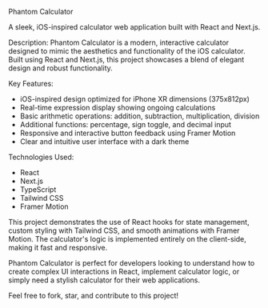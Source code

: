Phantom Calculator

A sleek, iOS-inspired calculator web application built with React and Next.js.

Description:
Phantom Calculator is a modern, interactive calculator designed to mimic the aesthetics and functionality of the iOS calculator. Built using React and Next.js, this project showcases a blend of elegant design and robust functionality.

Key Features:
- iOS-inspired design optimized for iPhone XR dimensions (375x812px)
- Real-time expression display showing ongoing calculations
- Basic arithmetic operations: addition, subtraction, multiplication, division
- Additional functions: percentage, sign toggle, and decimal input
- Responsive and interactive button feedback using Framer Motion
- Clear and intuitive user interface with a dark theme

Technologies Used:
- React
- Next.js
- TypeScript
- Tailwind CSS
- Framer Motion

This project demonstrates the use of React hooks for state management, custom styling with Tailwind CSS, and smooth animations with Framer Motion. The calculator's logic is implemented entirely on the client-side, making it fast and responsive.

Phantom Calculator is perfect for developers looking to understand how to create complex UI interactions in React, implement calculator logic, or simply need a stylish calculator for their web applications.

Feel free to fork, star, and contribute to this project!
